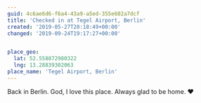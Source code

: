 ```yaml
---
guid: 4c6ae6d6-f6a4-43a9-a5ed-355e602a7dcf
title: 'Checked in at Tegel Airport, Berlin'
created: '2019-05-27T20:18:49+00:00'
changed: '2019-09-24T19:17:27+00:00'


place_geo:
  lat: 52.558872980322
  lng: 13.28839302063
place_name: 'Tegel Airport, Berlin'
---
```


Back in Berlin. God, I love this place. Always glad to be home. ♥️
